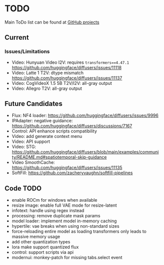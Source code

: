 # TODO

Main ToDo list can be found at [GitHub projects](https://github.com/users/vladmandic/projects)

## Current

### Issues/Limitations

- Video: Hunyuan Video I2V: requires `transformers==4.47.1` <https://github.com/huggingface/diffusers/issues/11118>  
- Video: Latte 1 T2V: dtype mismatch <https://github.com/huggingface/diffusers/issues/11137>  
- Video: CogVideoX 1.5 5B T2V/I2V: all-gray output  
- Video: Allegro T2V: all-gray output

## Future Candidates

- Flux: NF4 loader: <https://github.com/huggingface/diffusers/issues/9996>  
- IPAdapter: negative guidance: <https://github.com/huggingface/diffusers/discussions/7167>  
- Control: API enhance scripts compatibility  
- Video: add generate context menu  
- Video: API support  
- Video: STG: <https://github.com/huggingface/diffusers/blob/main/examples/community/README.md#spatiotemporal-skip-guidance>  
- Video SmoothCache: https://github.com/huggingface/diffusers/issues/11135  
- SoftFill: https://github.com/zacheryvaughn/softfill-pipelines

## Code TODO

- enable ROCm for windows when available
- resize image: enable full VAE mode for resize-latent
- infotext: handle using regex instead
- processing: remove duplicate mask params
- model loader: implement model in-memory caching
- hypertile: vae breaks when using non-standard sizes
- force-reloading entire model as loading transformers only leads to massive memory usage
- add other quantization types
- lora make support quantized flux
- control: support scripts via api
- modernui: monkey-patch for missing tabs.select event
